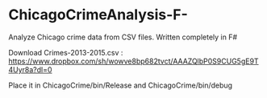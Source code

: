 # ChicagoCrimeAnalysis-F-
Analyze Chicago crime data from CSV files. Written completely in F#

Download Crimes-2013-2015.csv  : <https://www.dropbox.com/sh/wowve8bp682tvct/AAAZQlbP0S9CUG5gE9T4Uyr8a?dl=0>

Place it in ChicagoCrime/bin/Release and ChicagoCrime/bin/debug
